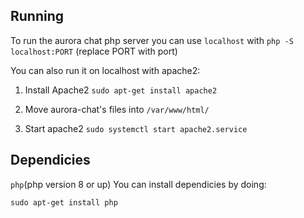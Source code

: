 ## Running

To run the aurora chat php server you can use `localhost` with `php -S localhost:PORT` (replace PORT with port)

You can also run it on localhost with apache2:
1. Install Apache2
`sudo apt-get install apache2`

2. Move aurora-chat's files into `/var/www/html/`

3. Start apache2
`sudo systemctl start apache2.service`


## Dependicies

`php`(php version 8 or up)
You can install dependicies by doing:

```sudo apt-get install php```

